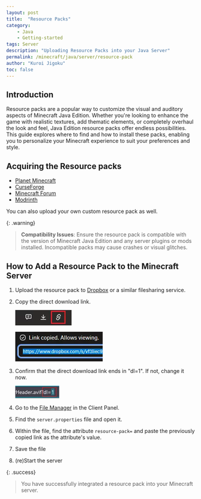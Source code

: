 ```yaml
---
layout: post
title:  "Resource Packs"
category: 
    - Java
    - Getting-started
tags: Server
description: "Uploading Resource Packs into your Java Server"
permalink: /minecraft/java/server/resource-pack
author: "Kuroi Jigoku"
toc: false
---
```

## Introduction

Resource packs are a popular way to customize the visual and auditory aspects of Minecraft Java Edition. Whether you're looking to enhance the game with realistic textures, add thematic elements, or completely overhaul the look and feel, Java Edition resource packs offer endless possibilities. This guide explores where to find and how to install these packs, enabling you to personalize your Minecraft experience to suit your preferences and style.

## Acquiring the Resource packs

- [Planet Minecraft](https://www.planetminecraft.com/ "A community-driven platform where users share various Minecraft content, including resource packs")
- [CurseForge](https://curseforge.com/minecraft/texture-packs/ "Known for hosting mods and addons for games, including Minecraft. It features a wide range of resource packs for Java Edition.")
- [Minecraft Forum](https://www.minecraftforum.net/forums/mapping-and-modding-java-edition/resource-packs "A longstanding community forum where players discuss and share Minecraft-related content, including resource packs.")
- [Modrinth](https://modrinth.com/resourcepacks "Modrinth is a platform tailored for Minecraft players and mod developers, offering a curated selection of mods, texture packs, and community content.")

You can also upload your own custom resource pack as well.

{: .warning}

> **Compatibility Issues**: Ensure the resource pack is compatible with the version of Minecraft Java Edition and any server plugins or mods installed. Incompatible packs may cause crashes or visual glitches.

## How to Add a Resource Pack to the Minecraft Server

1. Upload the resource pack to [Dropbox](https://www.dropbox.com/home) or a similar filesharing service.

2. Copy the direct download link.

    ![Copy Link](/assets/images/posts/copy-dp-link.webp)

    ![Copied Link](/assets/images/posts/copied-dp-link.webp)

3. Confirm that the direct download link ends in "dl=1". If not, change it now.

    ![Change value of dl](/assets/images/posts/change-to-dl1.webp)

4. Go to the [File Manager](https://client.falixnodes.net/server/filemanager?dir=/) in the Client Panel.

5. Find the `server.properties` file and open it.

6. Within the file, find the attribute `resource-pack=` and paste the previously copied link as the attribute's value.

7. Save the file

8. (re)Start the server

{: .success}

> You have successfully integrated a resource pack into your Minecraft server.
